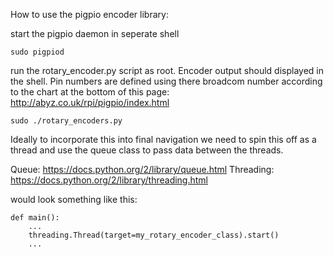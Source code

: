 How to use the pigpio encoder library:

start the pigpio daemon in seperate shell
```
sudo pigpiod
```

run the rotary_encoder.py script as root. Encoder output should displayed in the shell. Pin numbers are defined using there broadcom number according to the chart at the bottom of this page: http://abyz.co.uk/rpi/pigpio/index.html
```
sudo ./rotary_encoders.py
```

Ideally to incorporate this into final navigation we need to spin this off as a thread and use the queue class to pass data between the threads. 

Queue: https://docs.python.org/2/library/queue.html
Threading: https://docs.python.org/2/library/threading.html

would look something like this:
```
def main():
    ...
    threading.Thread(target=my_rotary_encoder_class).start()
    ...

```


